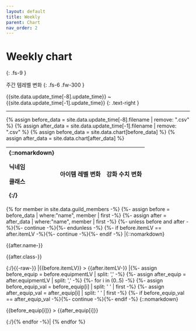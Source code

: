 ```yaml
---
layout: default
title: Weekly
parent: Chart
nav_order: 2
---
```


# Weekly chart
{: .fs-9 }

주간 템레벨 변화
{: .fs-6 .fw-300 }

{{site.data.update_time[-8].update_time}} ~ {{site.data.update_time[-1].update_time}}
{: .text-right }

---

{% assign before_data = site.data.update_time[-8].filename | remove: ".csv" %}
{% assign after_data = site.data.update_time[-1].filename | remove: ".csv" %}
{% assign before_data = site.data.chart[before_data] %}
{% assign after_data = site.data.chart[after_data] %}

| {::nomarkdown}<p>닉네임</p><p>클래스</p>{:/} | 아이템 레벨 변화 | 강화 수치 변화 |
|:-|:-:|:-:|
{% for member in site.data.guild_members -%}
{%- assign before = before_data | where:"name", member | first -%}
{%- assign after = after_data | where:"name", member | first -%}
{%- unless before and after -%}{%- continue -%}{%- endunless -%}
{%- if before.itemLV == after.itemLV -%}{%- continue -%}{%- endif -%}
|{::nomarkdown}<p>{{after.name-}}</p><p>{{after.class-}}</p>{:/}{{-raw-}}
|{{before.itemLV}} > {{after.itemLV-}}
|{%- assign before_equip = before.equipmentLV | split: ',' -%}
{%- assign after_equip = after.equipmentLV | split: ',' -%}
{%- for i in (0..5) -%}
{%- assign before_equip_val = before_equip[i] | split: ' ' | first -%}
{%- assign after_equip_val = after_equip[i] | split: ' ' | first -%}
{%- if before_equip_val == after_equip_val -%}{%- continue -%}{%- endif -%}
{::nomarkdown}<p>{{before_equip[i]}} > {{after_equip[i]}}</p>{:/}{% endfor -%}|
{% endfor %}
